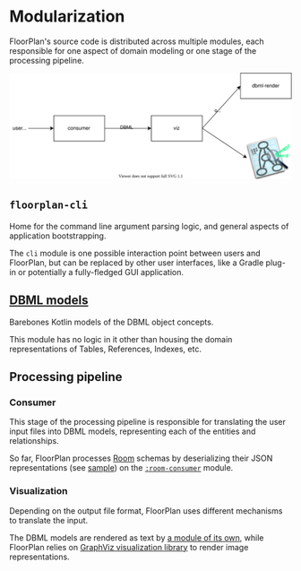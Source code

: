 # Modularization

FloorPlan's source code is distributed across multiple modules, each responsible for one aspect of domain modeling or one stage of the processing pipeline.

![pipeline](images/floorplan-pipeline.svg)

## `floorplan-cli`

Home for the command line argument parsing logic, and general aspects of application bootstrapping.

The `cli` module is one possible interaction point between users and FloorPlan, but can be replaced by other user interfaces, like a Gradle plug-in or potentially a fully-fledged GUI application.

## [DBML models](https://github.com/julioz/FloorPlan/tree/master/dbml/src/main/kotlin/com/zynger/floorplan/dbml)

Barebones Kotlin models of the DBML object concepts.

This module has no logic in it other than housing the domain representations of Tables, References, Indexes, etc.

## Processing pipeline

### Consumer

This stage of the processing pipeline is responsible for translating the user input files into DBML models, representing each of the entities and relationships.

So far, FloorPlan processes [Room](https://developer.android.com/topic/libraries/architecture/room) schemas by deserializing their JSON representations (see [sample](https://github.com/julioz/FloorPlan/blob/master/samples/tivi-26.json)) on the [`:room-consumer`](https://github.com/julioz/FloorPlan/tree/master/room-consumer) module.

### Visualization

Depending on the output file format, FloorPlan uses different mechanisms to translate the input.

The DBML models are rendered as text by [a module of its own](https://github.com/julioz/FloorPlan/tree/master/dbml-render), while FloorPlan relies on [GraphViz visualization library](https://www.graphviz.org/) to render image representations.
